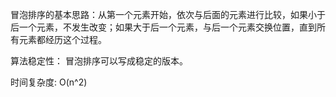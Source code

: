 冒泡排序的基本思路：从第一个元素开始，依次与后面的元素进行比较，如果小于后一个元素，不发生改变；如果大于后一个元素，与后一个元素交换位置，直到所有元素都经历这个过程。  

算法稳定性： 冒泡排序可以写成稳定的版本。  

时间复杂度: O(n^2)  

